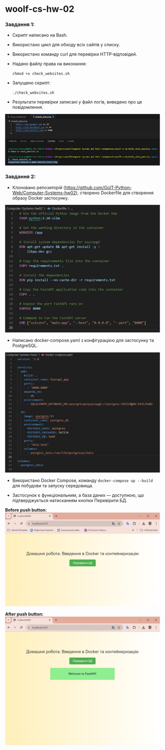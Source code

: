 # woolf-cs-hw-02

### Завдання 1:

- Скрипт написано на Bash.

- Використано цикл для обходу всіх сайтів у списку.

- Використано команду curl для перевірки HTTP-відповідей.

- Надано файлу права на виконання:
    
    ```chmod +x check_websites.sh```

- Запущено скрипт:
    
    ```./check_websites.sh```

- Результати перевірки записані у файл логів, виведено про це повідомлення.

![01_check_websites_results](01_check_websites/01_check_websites_results.jpg)


### Завдання 2:

- Клоновано репозиторій (https://github.com/GoIT-Python-Web/Computer-Systems-hw02), створено Dockerfile для створення образу Docker застосунку.

![dockerfile-result](02_fast_api_containerization/dockerfile-result.jpg)

- Написано docker-compose.yaml з конфігурацією для застосунку та PostgreSQL.

![docker-compose-result](02_fast_api_containerization/docker-compose-result.jpg)

- Використано Docker Compose, команду ```docker-compose up --build``` для побудови та запуску середовища.

- Застосунок є функціональним, а база даних — доступною, що підтверджується натисканням кнопки Перевірити БД.

**Before push button:**
![result-before-push-btn](02_fast_api_containerization/result-before-push-btn.jpg)

**After push button:**
![result-after-push-btn](02_fast_api_containerization/result-after-push-btn.jpg)